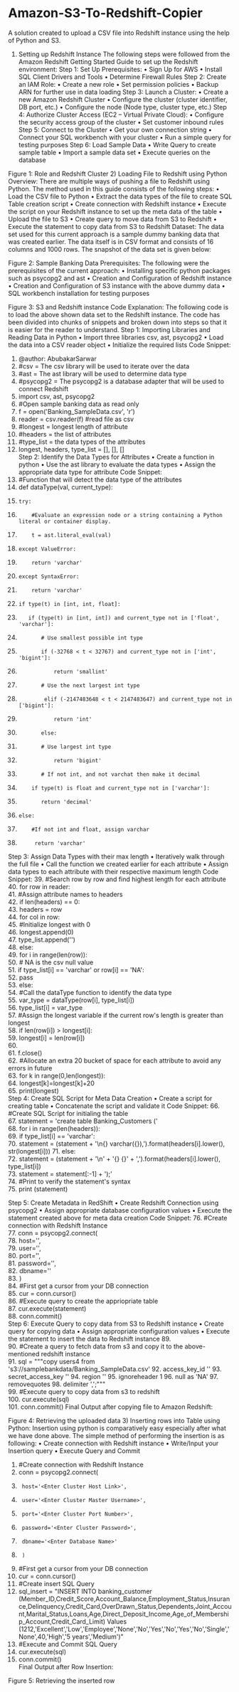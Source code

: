# Amazon-S3-To-Redshift-Copier
A solution created to upload a CSV file into Redshift instance using the help of Python and S3.

1) Setting up Redshift Instance
The following steps were followed from the Amazon Redshift Getting Started Guide to set up the Redshift environment:
Step 1: Set Up Prerequisites: 
•	Sign Up for AWS
•	Install SQL Client Drivers and Tools
•	Determine Firewall Rules
Step 2: Create an IAM Role:
•	Create a new role 
•	Set permission policies
•	Backup ARN for further use in data loading 
Step 3: Launch a Cluster:
•	Create a new Amazon Redshift Cluster 
•	Configure the cluster (cluster identifier, DB port, etc.)
•	Configure the node (Node type, cluster type, etc.)
Step 4: Authorize Cluster Access (EC2 – Virtual Private Cloud):
•	Configure the security access group of the cluster
•	Set customer inbound rules
Step 5: Connect to the Cluster
•	Get your own connection string
•	Connect your SQL workbench with your cluster
•	Run a simple query for testing purposes
Step 6: Load Sample Data
•	Write Query to create sample table
•	Import a sample data set 
•	Execute queries on the database
 
Figure 1: Role and Redshift Cluster
2) Loading File to Redshift using Python
Overview: There are multiple ways of pushing a file to Redshift using Python. The method used in this guide consists of the following steps:
•	Load the CSV file to Python
•	Extract the data types of the file to create SQL Table creation script
•	Create connection with Redshift instance
•	Execute the script on your Redshift instance to set up the meta data of the table
•	Upload the file to S3 
•	Create query to move data from S3 to Redshift
•	Execute the statement to copy data from S3 to Redshift
Dataset: The data set used for this current approach is a sample dummy banking data that was created earlier. The data itself is in CSV format and consists of 16 columns and 1000 rows. The snapshot of the data set is given below:
 
Figure 2: Sample Banking Data
Prerequisites: The following were the prerequisites of the current approach:
•	Installing specific python packages such as psycopg2 and ast
•	Creation and Configuration of Redshift instance
•	Creation and Configuration of S3 instance with the above dummy data
•	SQL workbench installation for testing purposes
  
Figure 3: S3 and Redshift instance
Code Explanation:
The following code is to load the above shown data set to the Redshift instance. The code has been divided into chunks of snippets and broken down into steps so that it is easier for the reader to understand.
Step 1: Importing Libraries and Reading Data in Python
•	Import three libraries csv, ast, psycopg2
•	Load the data into a CSV reader object
•	Initialize the required lists
Code Snippet:
1.	@author: AbubakarSarwar
2.	#csv = The csv library will be used to iterate over the data  
3.	#ast = The ast library will be used to determine data type  
4.	#psycopg2 = The psycopg2 is a database adapter that will be used to connect Redshift  
5.	import csv, ast, psycopg2  
6.	#Open sample banking data as read only  
7.	f = open('Banking_SampleData.csv', 'r')  
8.	reader = csv.reader(f) #read file as csv    
9.	#longest = longest length of attribute  
10.	#headers = the list of attributes  
11.	#type_list = the data types of the attributes  
12.	longest, headers, type_list = [], [], []   
Step 2: Identify the Data Types for Attributes
•	Create a function in python 
•	Use the ast library to evaluate the data types
•	Assign the appropriate data type for attribute
Code Snippet:
13.	#Function that will detect the data type of the attributes  
14.	def dataType(val, current_type):  
15.	    try:  
16.	        #Evaluate an expression node or a string containing a Python literal or container display.
17.	        t = ast.literal_eval(val)   
18.	    except ValueError:  
19.	        return 'varchar'  
20.	    except SyntaxError:  
21.	        return 'varchar'  
22.	    if type(t) in [int, int, float]:  
23.	       if (type(t) in [int, int]) and current_type not in ['float', 'varchar']:  
24.	           # Use smallest possible int type  
25.	           if (-32768 < t < 32767) and current_type not in ['int', 'bigint']:  
26.	               return 'smallint'  
27.	           # Use the next largest int type  
28.	            elif (-2147483648 < t < 2147483647) and current_type not in ['bigint']:  
29.	               return 'int'  
30.	           else:  
31.	           # Use largest int type      
32.	               return 'bigint'  
33.	           # If not int, and not varchat then make it decimal  
34.	        if type(t) is float and current_type not in ['varchar']:  
35.	           return 'decimal'  
36.	    else:  
37.	        #If not int and float, assign varchar  
38.	         return 'varchar'    

Step 3: Assign Data Types with their max length 
•	Iteratively walk through the full file 
•	Call the function we created earlier for each attribute
•	Assign data types to each attribute with their respective maximum length
Code Snippet:
39.	#Search row by row and find highest length for each attribute  
40.	for row in reader:  
41.	    #Assign attribute names to headers  
42.	    if len(headers) == 0:  
43.	        headers = row          
44.	        for col in row:  
45.	            #Initialize longest with 0  
46.	            longest.append(0)  
47.	            type_list.append('')  
48.	    else:  
49.	        for i in range(len(row)):  
50.	            # NA is the csv null value  
51.	            if type_list[i] == 'varchar' or row[i] == 'NA':  
52.	                pass  
53.	            else:  
54.	                #Call the dataType function to identify the data type   
55.	                var_type = dataType(row[i], type_list[i])  
56.	                type_list[i] = var_type  
57.	                #Assign the longest variable if the current row's length is greater than longest  
58.	                if len(row[i]) > longest[i]:  
59.	                    longest[i] = len(row[i])  
60.	                          
61.	f.close()  
62.	#Allocate an extra 20 bucket of space for each attribute to avoid any errors in future  
63.	for k in range(0,len(longest)):  
64.	    longest[k]=longest[k]+20  
65.	print(longest)  
Step 4: Create SQL Script for Meta Data Creation 
•	Create a script for creating table 
•	Concatenate the script and validate it
Code Snippet:
66.	#Create SQL Script for initialing the table  
67.	statement = 'create table Banking_Customers ('  
68.	for i in range(len(headers)):  
69.	    if type_list[i] == 'varchar':  
70.	        statement = (statement + '\n{} varchar({}),').format(headers[i].lower(), str(longest[i])) 
71.	    else:  
72.	        statement = (statement + '\n' + '{} {}' + ',').format(headers[i].lower(), type_list[i])  
73.	statement = statement[:-1] + ');'  
74.	#Print to verify the statement's syntax  
75.	print (statement)  


Step 5: Create Metadata in RedShift
•	Create Redshift Connection using psycopg2
•	Assign appropriate database configuration values
•	Execute the statement created above for meta data creation
Code Snippet:
76.	#Create connection with Redshift Instance  
77.	conn = psycopg2.connect(  
78.	    host='<Enter Cluster Host Link>',  
79.	    user='<Enter Cluster Master Username>',  
80.	    port='<Enter Cluster Port Number>',  
81.	    password='<Enter Cluster Password>',  
82.	    dbname='<Enter Database Name>'  
83.	    )  
84.	#First get a cursor from your DB connection  
85.	cur = conn.cursor()  
86.	#Execute query to create the appriopriate table  
87.	cur.execute(statement)  
88.	conn.commit()  
Step 6: Execute Query to copy data from S3 to Redshift instance 
•	Create query for copying data 
•	Assign appropriate configuration values
•	Execute the statement to insert the data to Redshift instance
89.	  
90.	#Create a query to fetch data from s3 and copy it to the above-mentioned redshift instance  
91.	sql = """copy users4 from 's3://samplebankdata/Banking_SampleData.csv' 
92.	    access_key_id '<Enter your Access Key>' 
93.	    secret_access_key '<Enter your Secret Access Key>' 
94.	    region '<Enter Region of S3 instance>' 
95.	    ignoreheader 1 
96.	    null as 'NA' 
97.	    removequotes 
98.	    delimiter ',';"""  
99.	#Execute query to copy data from s3 to redshift  
100.	cur.execute(sql)  
101.	conn.commit()
Final Output after copying file to Amazon Redshift:
 
Figure 4: Retrieving the uploaded data
3) Inserting rows into Table using Python:
Insertion using python is comparatively easy especially after what we have done above. The simple method of performing the insertion is as following:
•	Create connection with Redshift instance
•	Write/Input your Insertion query
•	Execute Query and Commit
1.	#Create connection with Redshift Instance  
2.	conn = psycopg2.connect(  
3.	    host='<Enter Cluster Host Link>',  
4.	    user='<Enter Cluster Master Username>',  
5.	    port='<Enter Cluster Port Number>',  
6.	    password='<Enter Cluster Password>',  
7.	    dbname='<Enter Database Name>'  
8.	    )  
9.	#First get a cursor from your DB connection  
10.	cur = conn.cursor()  
11.	#Create insert SQL Query   
12.	sql_insert = "INSERT INTO banking_customer (Member_ID,Credit_Score,Account_Balance,Employment_Status,Insurance,Delinquency,Credit_Card,OverDrawn_Status,Dependents,Joint_Account,Marital_Status,Loans,Age,Direct_Deposit_Income,Age_of_Membership_Account,Credit_Card_Limit) Values (1212,'Excellent','Low','Employee','None','No','Yes','No','Yes','No','Single','None',40,'High','5 years','Medium')" 
13.	#Execute and Commit SQL Query  
14.	cur.execute(sql)  
15.	conn.commit()  
Final Output after Row Insertion:
 
Figure 5: Retrieving the inserted row

	
